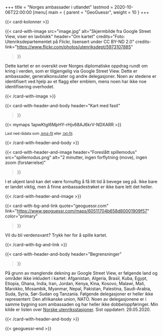 +++
title = "Norges ambassader i utlandet"
lastmod = 2020-10-06T22:00:00
[menu]
main = { parent = "GeoGuessr", weight = 10 }
+++

<!-- markdownlint-disable MD033 -->

{{< card-kolonner >}}

{{< card-with-image
 src="image.jpg"
 alt="Skjermbilde fra Google Street View, viser en lavblokk"
 header="Om kartet"
 credits="Foto: Utenriksdepartementet på Flickr, lisensert under CC BY-ND 2.0"
 credits-link="https://www.flickr.com/photos/utenriksdept/5973107885"
>}}

Dette kartet er en oversikt over Norges diplomatiske oppdrag rundt om kring i verden,
som er tilgjengelig via Google Street View. Dette er ambassader, generalkonsulater og andre
delegasjoner. Noen av stedene er identifisert ved hjelp av et flagg eller emblem, mens noen
har ikke noe identifisering overhodet.

{{< /card-with-image >}}

{{< card-with-header-and-body
 header="Kart med fasit"
>}}

{{< mymaps 1apwKtgl6MpHY-rHjv68AJ6krV-NDXARR >}}

<small>Last ned rådata som
<a href="rawdata.kmz">.kmz-fil</a> eller <a href="rawdatatxt.txt">.txt-fil</a>.</small>

{{< /card-with-header-and-body >}}

{{< card-with-header-and-image
 header="Foreslått spillemodus"
 src="spillemodus.png"
 alt="2 minutter, ingen forflytning (move), ingen zoom (forstørrelse)"
>}}

I et ukjent land kan det være fornuftig å få litt tid å bevege seg på. Ikke bare er landet
viktig, men å finne ambassadestrøket er ikke bare lett det heller.

{{< /card-with-header-and-image >}}

{{< card-with-bg-and-link
 quote="geoguessr.com"
 link="https://www.geoguessr.com/maps/60511704b658d80001909f57"
 color="primary"
>}}

Vil du bli verdensvant? Trykk her for å spille kartet.

{{< /card-with-bg-and-link >}}

{{< card-with-header-and-body
 header="Begrensninger"
>}}

På grunn av manglende dekning av Google Street View, er følgende land og områder ikke inkludert
i kartet: Afganistan, Algeria, Brasil, Kuba, Egypt, Etiopia, Ghana, India, Iran, Jordan, Kenya,
Kina, Kosovo, Malawi, Mali, Marokko, Mosambik, Myanmar, Nepal, Pakistan, Palestina,
Saudi-Arabia, Suda, Syria, Sør-Sudan og Tanzania. Følgende delegasjoner er heller ikke
representert: Den afrikanske union, NATO. Noen av delegasjonene er i samme bygning som
ambassaden og har heller ikke dobbeloppføringer. Min kilde er listen over
<a href="https://www.regjeringen.no/no/dep/ud/org/utenriksstasjoner/id524467/">Norske
utenriksstasjoner</a>. Sist oppdatert: 29.05.2020.

{{< /card-with-header-and-body >}}

{{< geoguessr-end >}}
